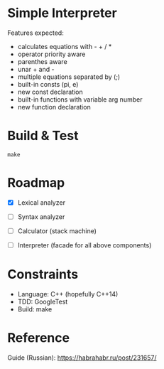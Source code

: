 # Simple Interpreter

Features expected:

 - calculates equations with  - + / *
 - operator priority aware
 - parenthes aware
 - unar + and -
 - multiple equations separated by (;)
 - built-in consts (pi, e)
 - new const declaration
 - built-in functions with variable arg number
 - new function declaration


# Build & Test

```
make
```



# Roadmap

 - [x] Lexical analyzer
 - [ ] Syntax analyzer
 - [ ] Calculator (stack machine)
 - [ ] Interpreter (facade for all above components)


# Constraints

 - Language: C++ (hopefully C++14)
 - TDD: GoogleTest
 - Build: make


# Reference

 Guide (Russian): https://habrahabr.ru/post/231657/
